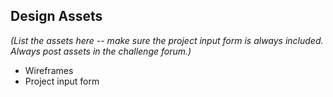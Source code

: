 ## Design Assets
_(List the assets here -- make sure the project input form is always included. Always post assets in the challenge forum.)_

- Wireframes
- Project input form
